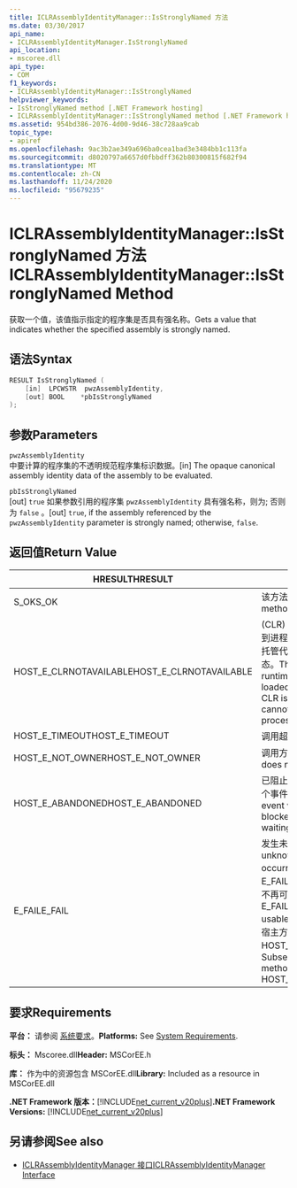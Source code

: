 ```yaml
---
title: ICLRAssemblyIdentityManager::IsStronglyNamed 方法
ms.date: 03/30/2017
api_name:
- ICLRAssemblyIdentityManager.IsStronglyNamed
api_location:
- mscoree.dll
api_type:
- COM
f1_keywords:
- ICLRAssemblyIdentityManager::IsStronglyNamed
helpviewer_keywords:
- IsStronglyNamed method [.NET Framework hosting]
- ICLRAssemblyIdentityManager::IsStronglyNamed method [.NET Framework hosting]
ms.assetid: 954bd386-2076-4d00-9d46-38c728aa9cab
topic_type:
- apiref
ms.openlocfilehash: 9ac3b2ae349a696ba0cea1bad3e3484bb1c113fa
ms.sourcegitcommit: d8020797a6657d0fbbdff362b80300815f682f94
ms.translationtype: MT
ms.contentlocale: zh-CN
ms.lasthandoff: 11/24/2020
ms.locfileid: "95679235"
---
```

# <a name="iclrassemblyidentitymanagerisstronglynamed-method"></a><span data-ttu-id="24918-102">ICLRAssemblyIdentityManager::IsStronglyNamed 方法</span><span class="sxs-lookup"><span data-stu-id="24918-102">ICLRAssemblyIdentityManager::IsStronglyNamed Method</span></span>

<span data-ttu-id="24918-103">获取一个值，该值指示指定的程序集是否具有强名称。</span><span class="sxs-lookup"><span data-stu-id="24918-103">Gets a value that indicates whether the specified assembly is strongly named.</span></span>  
  
## <a name="syntax"></a><span data-ttu-id="24918-104">语法</span><span class="sxs-lookup"><span data-stu-id="24918-104">Syntax</span></span>  
  
```cpp  
RESULT IsStronglyNamed (  
    [in]  LPCWSTR  pwzAssemblyIdentity,  
    [out] BOOL    *pbIsStronglyNamed  
);  
```  
  
## <a name="parameters"></a><span data-ttu-id="24918-105">参数</span><span class="sxs-lookup"><span data-stu-id="24918-105">Parameters</span></span>  

 `pwzAssemblyIdentity`  
 <span data-ttu-id="24918-106">中要计算的程序集的不透明规范程序集标识数据。</span><span class="sxs-lookup"><span data-stu-id="24918-106">[in] The opaque canonical assembly identity data of the assembly to be evaluated.</span></span>  
  
 `pbIsStronglyNamed`  
 <span data-ttu-id="24918-107">[out] `true` 如果参数引用的程序集 `pwzAssemblyIdentity` 具有强名称，则为; 否则为 `false` 。</span><span class="sxs-lookup"><span data-stu-id="24918-107">[out] `true`, if the assembly referenced by the `pwzAssemblyIdentity` parameter is strongly named; otherwise, `false`.</span></span>  
  
## <a name="return-value"></a><span data-ttu-id="24918-108">返回值</span><span class="sxs-lookup"><span data-stu-id="24918-108">Return Value</span></span>  
  
|<span data-ttu-id="24918-109">HRESULT</span><span class="sxs-lookup"><span data-stu-id="24918-109">HRESULT</span></span>|<span data-ttu-id="24918-110">说明</span><span class="sxs-lookup"><span data-stu-id="24918-110">Description</span></span>|  
|-------------|-----------------|  
|<span data-ttu-id="24918-111">S_OK</span><span class="sxs-lookup"><span data-stu-id="24918-111">S_OK</span></span>|<span data-ttu-id="24918-112">该方法已成功返回。</span><span class="sxs-lookup"><span data-stu-id="24918-112">The method returned successfully.</span></span>|  
|<span data-ttu-id="24918-113">HOST_E_CLRNOTAVAILABLE</span><span class="sxs-lookup"><span data-stu-id="24918-113">HOST_E_CLRNOTAVAILABLE</span></span>|<span data-ttu-id="24918-114"> (CLR) 的公共语言运行时未加载到进程中，或 CLR 处于无法运行托管代码或成功处理调用的状态。</span><span class="sxs-lookup"><span data-stu-id="24918-114">The common language runtime (CLR) has not been loaded into a process, or the CLR is in a state in which it cannot run managed code or process the call successfully.</span></span>|  
|<span data-ttu-id="24918-115">HOST_E_TIMEOUT</span><span class="sxs-lookup"><span data-stu-id="24918-115">HOST_E_TIMEOUT</span></span>|<span data-ttu-id="24918-116">调用超时。</span><span class="sxs-lookup"><span data-stu-id="24918-116">The call timed out.</span></span>|  
|<span data-ttu-id="24918-117">HOST_E_NOT_OWNER</span><span class="sxs-lookup"><span data-stu-id="24918-117">HOST_E_NOT_OWNER</span></span>|<span data-ttu-id="24918-118">调用方不拥有该锁。</span><span class="sxs-lookup"><span data-stu-id="24918-118">The caller does not own the lock.</span></span>|  
|<span data-ttu-id="24918-119">HOST_E_ABANDONED</span><span class="sxs-lookup"><span data-stu-id="24918-119">HOST_E_ABANDONED</span></span>|<span data-ttu-id="24918-120">已阻止的线程或纤程正在等待某个事件时，该事件被取消。</span><span class="sxs-lookup"><span data-stu-id="24918-120">An event was canceled while a blocked thread or fiber was waiting on it.</span></span>|  
|<span data-ttu-id="24918-121">E_FAIL</span><span class="sxs-lookup"><span data-stu-id="24918-121">E_FAIL</span></span>|<span data-ttu-id="24918-122">发生未知的灾难性故障。</span><span class="sxs-lookup"><span data-stu-id="24918-122">An unknown catastrophic failure occurred.</span></span> <span data-ttu-id="24918-123">如果方法返回 E_FAIL，则 CLR 在该进程内将不再可用。</span><span class="sxs-lookup"><span data-stu-id="24918-123">If a method returns E_FAIL, the CLR is no longer usable within the process.</span></span> <span data-ttu-id="24918-124">对宿主方法的后续调用会返回 HOST_E_CLRNOTAVAILABLE。</span><span class="sxs-lookup"><span data-stu-id="24918-124">Subsequent calls to hosting methods return HOST_E_CLRNOTAVAILABLE.</span></span>|  
  
## <a name="requirements"></a><span data-ttu-id="24918-125">要求</span><span class="sxs-lookup"><span data-stu-id="24918-125">Requirements</span></span>  

 <span data-ttu-id="24918-126">**平台：** 请参阅 [系统要求](../../get-started/system-requirements.md)。</span><span class="sxs-lookup"><span data-stu-id="24918-126">**Platforms:** See [System Requirements](../../get-started/system-requirements.md).</span></span>  
  
 <span data-ttu-id="24918-127">**标头：** Mscoree.dll</span><span class="sxs-lookup"><span data-stu-id="24918-127">**Header:** MSCorEE.h</span></span>  
  
 <span data-ttu-id="24918-128">**库：** 作为中的资源包含 MSCorEE.dll</span><span class="sxs-lookup"><span data-stu-id="24918-128">**Library:** Included as a resource in MSCorEE.dll</span></span>  
  
 <span data-ttu-id="24918-129">**.NET Framework 版本：**[!INCLUDE[net_current_v20plus](../../../../includes/net-current-v20plus-md.md)]</span><span class="sxs-lookup"><span data-stu-id="24918-129">**.NET Framework Versions:** [!INCLUDE[net_current_v20plus](../../../../includes/net-current-v20plus-md.md)]</span></span>  
  
## <a name="see-also"></a><span data-ttu-id="24918-130">另请参阅</span><span class="sxs-lookup"><span data-stu-id="24918-130">See also</span></span>

- [<span data-ttu-id="24918-131">ICLRAssemblyIdentityManager 接口</span><span class="sxs-lookup"><span data-stu-id="24918-131">ICLRAssemblyIdentityManager Interface</span></span>](iclrassemblyidentitymanager-interface.md)
